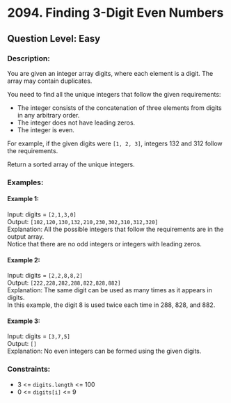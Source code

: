# 2094. Finding 3-Digit Even Numbers
## Question Level: Easy
### Description:
You are given an integer array digits, where each element is a digit. The array may contain duplicates.

You need to find all the unique integers that follow the given requirements:
- The integer consists of the concatenation of three elements from digits in any arbitrary order.
- The integer does not have leading zeros.
- The integer is even.

For example, if the given digits were `[1, 2, 3]`, integers 132 and 312 follow the requirements.

Return a sorted array of the unique integers.

### Examples:
#### Example 1:

Input: digits = `[2,1,3,0]`  
Output: `[102,120,130,132,210,230,302,310,312,320]`  
Explanation: All the possible integers that follow the requirements are in the output array.   
Notice that there are no odd integers or integers with leading zeros.  
#### Example 2:

Input: digits = `[2,2,8,8,2]`  
Output: `[222,228,282,288,822,828,882]`  
Explanation: The same digit can be used as many times as it appears in digits.   
In this example, the digit 8 is used twice each time in 288, 828, and 882.   
#### Example 3:

Input: digits = `[3,7,5]`  
Output: `[]`  
Explanation: No even integers can be formed using the given digits.  

### Constraints:

- 3 <= `digits.length` <= 100
- 0 <= `digits[i]` <= 9